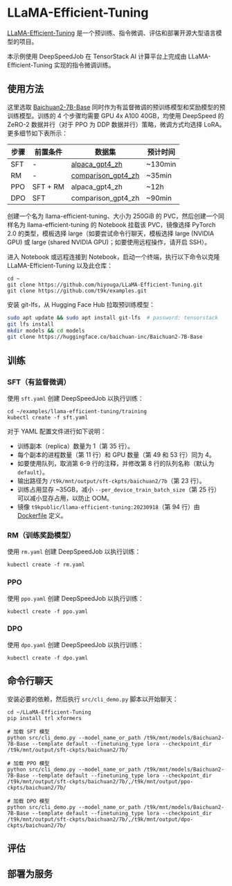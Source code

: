 # LLaMA-Efficient-Tuning

[LLaMA-Efficient-Tuning](https://github.com/hiyouga/LLaMA-Efficient-Tuning) 是一个预训练、指令微调、评估和部署开源大型语言模型的项目。

本示例使用 DeepSpeedJob 在 TensorStack AI 计算平台上完成由 LLaMA-Efficient-Tuning 实现的指令微调训练。

## 使用方法

这里选取 [Baichuan2-7B-Base](https://huggingface.co/baichuan-inc/Baichuan2-7B-Base) 同时作为有监督微调的预训练模型和奖励模型的预训练模型。训练的 4 个步骤均需要 GPU 4x A100 40GB，均使用 DeepSpeed 的 ZeRO-2 数据并行（对于 PPO 为 DDP 数据并行）策略，微调方式均选择 LoRA。更多细节如下表所示：

| 步骤 | 前置条件 | 数据集                                                                           | 预计时间 |
| ---- | -------- | -------------------------------------------------------------------------------- | -------- |
| SFT  | -        | [alpaca_gpt4_zh](https://github.com/Instruction-Tuning-with-GPT-4/GPT-4-LLM)     | ~130min  |
| RM   | -        | [comparison_gpt4_zh](https://github.com/Instruction-Tuning-with-GPT-4/GPT-4-LLM) | ~35min   |
| PPO  | SFT + RM | alpaca_gpt4_zh                                                                   | ~12h     |
| DPO  | SFT      | comparison_gpt4_zh                                                               | ~90min   |

创建一个名为 llama-efficient-tuning、大小为 250GiB 的 PVC，然后创建一个同样名为 llama-efficient-tuning 的 Notebook 挂载该 PVC，镜像选择 PyTorch 2.0 的类型，模板选择 large（如要尝试命令行聊天，模板选择 large (NVIDIA GPU) 或 large (shared NVIDIA GPU)；如要使用远程操作，请开启 SSH）。

进入 Notebook 或远程连接到 Notebook，启动一个终端，执行以下命令以克隆 LLaMA-Efficient-Tuning 以及此仓库：

```shell
cd ~
git clone https://github.com/hiyouga/LLaMA-Efficient-Tuning.git
git clone https://github.com/t9k/examples.git
```

安装 git-lfs，从 Hugging Face Hub 拉取预训练模型：

```bash
sudo apt update && sudo apt install git-lfs  # password: tensorstack
git lfs install
mkdir models && cd models
git clone https://huggingface.co/baichuan-inc/Baichuan2-7B-Base
```

## 训练

### SFT（有监督微调）

使用 `sft.yaml` 创建 DeepSpeedJob 以执行训练：

```shell
cd ~/examples/llama-efficient-tuning/training
kubectl create -f sft.yaml
```

对于 YAML 配置文件进行如下说明：

* 训练副本（replica）数量为 1（第 35 行）。
* 每个副本的进程数量（第 11 行）和 GPU 数量（第 49 和 53 行）同为 4。
* 如要使用队列，取消第 6-9 行的注释，并修改第 8 行的队列名称（默认为 `default`）。
* 输出路径为 `/t9k/mnt/output/sft-ckpts/baichuan2/7b`（第 23 行）。
* 训练占用显存 ~35GB，减小 `--per_device_train_batch_size`（第 25 行）可以减小显存占用，以防止 OOM。
* 镜像 `t9kpublic/llama-efficient-tuning:20230918`（第 94 行）由 [Dockerfile](./docker/Dockerfile) 定义。

### RM（训练奖励模型）

使用 `rm.yaml` 创建 DeepSpeedJob 以执行训练：

```shell
kubectl create -f rm.yaml
```

### PPO

使用 `ppo.yaml` 创建 DeepSpeedJob 以执行训练：

```shell
kubectl create -f ppo.yaml
```

### DPO

使用 `dpo.yaml` 创建 DeepSpeedJob 以执行训练：

```shell
kubectl create -f dpo.yaml
```

## 命令行聊天

安装必要的依赖，然后执行 `src/cli_demo.py` 脚本以开始聊天：

```shell
cd ~/LLaMA-Efficient-Tuning
pip install trl xformers

# 加载 SFT 模型
python src/cli_demo.py --model_name_or_path /t9k/mnt/models/Baichuan2-7B-Base --template default --finetuning_type lora --checkpoint_dir /t9k/mnt/output/sft-ckpts/baichuan2/7b/

# 加载 PPO 模型
python src/cli_demo.py --model_name_or_path /t9k/mnt/models/Baichuan2-7B-Base --template default --finetuning_type lora --checkpoint_dir /t9k/mnt/output/sft-ckpts/baichuan2/7b/,/t9k/mnt/output/ppo-ckpts/baichuan2/7b/

# 加载 DPO 模型
python src/cli_demo.py --model_name_or_path /t9k/mnt/models/Baichuan2-7B-Base --template default --finetuning_type lora --checkpoint_dir /t9k/mnt/output/sft-ckpts/baichuan2/7b/,/t9k/mnt/output/dpo-ckpts/baichuan2/7b/
```

## 评估

## 部署为服务
